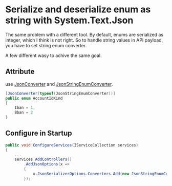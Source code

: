 # Serialize and deserialize enum as string with System.Text.Json

The same problem with a different tool. By default, enums are serialized as integer, which I think is not right. So to handle string values in API payload, you have to set string enum converter.

A few different wasy to achive the same goal. 

## Attribute

use [JsonConverter](https://docs.microsoft.com/en-us/dotnet/api/system.text.json.serialization.jsonconverterattribute?view=netcore-3.0) and [JsonStringEnumConverter](https://docs.microsoft.com/en-us/dotnet/api/system.text.json.serialization.jsonstringenumconverter?view=netcore-3.0).

```csharp
[JsonConverter(typeof(JsonStringEnumConverter))]
public enum AccountIdKind
{
    Iban = 1,
    Bban = 2
}
```

## Configure in Startup

```csharp
public void ConfigureServices(IServiceCollection services)
{
    ...
    services.AddControllers()
        .AddJsonOptions(x =>
        {
            x.JsonSerializerOptions.Converters.Add(new JsonStringEnumConverter());
        });

```



